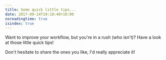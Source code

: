```yaml
---
title: Some quick little tips...
date: 2017-09-14T19:18:40+10:00
noreadingtime: true
isindex: true
---
```


Want to improve your workflow, but you're in a rush (who isn't)? Have a look at
those little quick tips!

Don't hesitate to share the ones you like, I'd really appreciate it!
